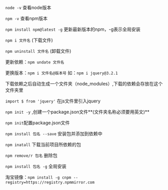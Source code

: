 `node -v` 查看node版本

`npm -v` 查看npm版本

`npm install npm@latest -g` 更新最新版本的npm，-g表示全局安装

`npm i 文件名` (下载文件)

`npm uninstall 文件名` (卸载文件)

更新依赖：`npm undate 文件名`

更换版本：`npm i 文件名@版本号`   如：`npm i jquery@3.2.1`

下载依赖之后自动生成一个文件夹（node_modules）,下载的依赖会存放在这个文件夹里

`import $ from 'jquery'` 在js文件里引入jquery

`npm init -y` ,创建一个package.json文件**(文件夹名称必须要用英文)**

`npm init`配置package.json文件

`npm install 包名 --save`	安装包并添加到依赖中

`npm inatall`	下载当前项目所依赖的包 

`npm remove/r 包名`	删除包

`npm install 包名 -g`	全局安装

淘宝镜像：`npm install -g cnpm --registry=https://registry.npmmirror.com`

